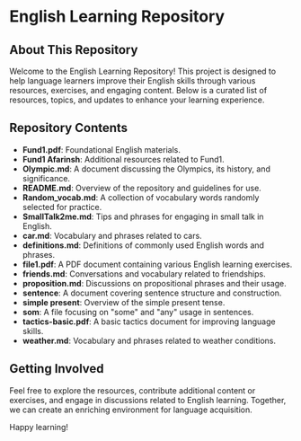 # English Learning Repository  

## About This Repository  

Welcome to the English Learning Repository! This project is designed to help language learners improve their English skills through various resources, exercises, and engaging content. Below is a curated list of resources, topics, and updates to enhance your learning experience.  

## Repository Contents  

- **Fund1.pdf**: Foundational English materials.  
- **Fund1 Afarinsh**: Additional resources related to Fund1.  
- **Olympic.md**: A document discussing the Olympics, its history, and significance.  
- **README.md**: Overview of the repository and guidelines for use.  
- **Random_vocab.md**: A collection of vocabulary words randomly selected for practice.  
- **SmallTalk2me.md**: Tips and phrases for engaging in small talk in English.  
- **car.md**: Vocabulary and phrases related to cars.  
- **definitions.md**: Definitions of commonly used English words and phrases.  
- **file1.pdf**: A PDF document containing various English learning exercises.  
- **friends.md**: Conversations and vocabulary related to friendships.  
- **proposition.md**: Discussions on propositional phrases and their usage.  
- **sentence**: A document covering sentence structure and construction.  
- **simple present**: Overview of the simple present tense.  
- **som**: A file focusing on "some" and "any" usage in sentences.  
- **tactics-basic.pdf**: A basic tactics document for improving language skills.  
- **weather.md**: Vocabulary and phrases related to weather conditions.  
 

## Getting Involved  

Feel free to explore the resources, contribute additional content or exercises, and engage in discussions related to English learning. Together, we can create an enriching environment for language acquisition.  


Happy learning!
